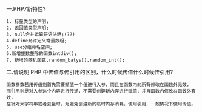 一.PHP7新特性?

    1. 标量类型的声明;
    2. 返回值类型声明;
    3. null合并运算符语法糖;(??)
    4.define允许定义常量数组;
    5. use分组命名空间;
    6.新增整数整除的函数intdiv();
    7. 新增的随机函数,random_batys(),random_int();


二.请说明 PHP 中传值与传引用的区别，什么时候传值什么时候传引用?

    函数参数若用传值则首先需要赋值一个值进行入参，而且在函数内的所有修改在函数外无效， 
    而引用则是对入参这个内容进行传递，不需要创建新内存进行赋值，并且函数内修改在函数外有效，
    在针对大字符串或者变量时，为避免创建新的临时内存消耗，使用引用，一般情况下使用传值。
